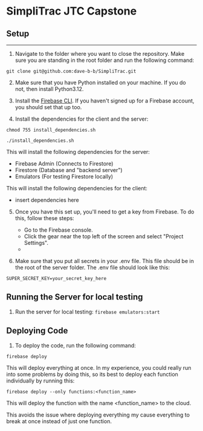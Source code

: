 # SimpliTrac JTC Capstone

## Setup

---

1. Navigate to the folder where you want to close the repository. Make sure you are standing in the root folder and run the following command:

`git clone git@github.com:dave-b-b/SimpliTrac.git`

2. Make sure that you have Python installed on your machine. If you do not, then install Python3.12.

3. Install the [Firebase CLI](https://firebase.google.com/docs/cli#setup_update_cli). If you haven't signed up for a Firebase account, you should set that up too.

4. Install the dependencies for the client and the server:

`chmod 755 install_dependencies.sh`

`./install_dependencies.sh`

   This will install the following dependencies for the server:

   - Firebase Admin (Connects to Firestore)
   - Firestore (Database and "backend server")
   - Emulators (For testing Firestore locally)

   This will install the following dependencies for the client:

   - insert dependencies here

5. Once you have this set up, you'll need to get a key from Firebase. To do this, follow these steps:

    - Go to the Firebase console.
    - Click the gear near the top left of the screen and select "Project Settings".
    - 

6. Make sure that you put all secrets in your .env file. This file should be in the root of the server folder. The .env file should look like this:

```
SUPER_SECRET_KEY=your_secret_key_here
```

## Running the Server for local testing 
1. Run the server for local testing:
`firebase emulators:start`

## Deploying Code
1. To deploy the code, run the following command:

`firebase deploy`

This will deploy everything at once. In my experience, you could really run into some problems by doing this, so its best to deploy each function individually by running this:

`firebase deploy --only functions:<function_name>`

This will deploy the function with the name <function_name> to the cloud.

This avoids the issue where deploying everything my cause everything to break at once instead of just one function.
